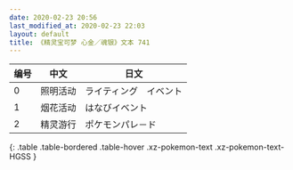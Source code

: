```yaml
---
date: 2020-02-23 20:56
last_modified_at: 2020-02-23 22:03
layout: default
title: 《精灵宝可梦 心金／魂银》文本 741
---
```

| 编号 | 中文 | 日文 |
| ---- | ---- | ---- |
| 0 | 照明活动 | ライティング　イベント |
| 1 | 烟花活动 | はなびイベント |
| 2 | 精灵游行 | ポケモンパレ－ド |
{: .table .table-bordered .table-hover .xz-pokemon-text .xz-pokemon-text-HGSS }